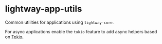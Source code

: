 # lightway-app-utils

Common utilities for applications using `lightway-core`.

For async applications enable the `tokio` feature to add async helpers
based on [Tokio][].

[Tokio]: https://tokio.rs/
